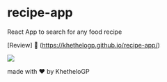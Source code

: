 # recipe-app
React App to search for any food recipe

[Review] :eyes: (https://khethelogp.github.io/recipe-app/)

![](https://i.ibb.co/5FV0GKF/recipe-app.png)

made with :heart: by KhetheloGP
